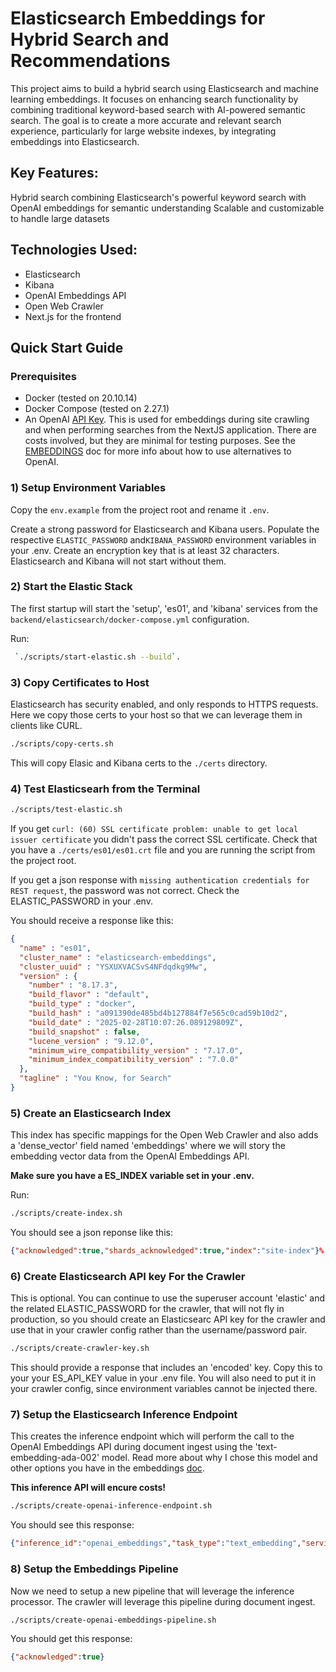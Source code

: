 # Elasticsearch Embeddings for Hybrid Search and Recommendations

This project aims to build a hybrid search using Elasticsearch and machine learning embeddings. It focuses on enhancing search functionality by combining traditional keyword-based search with AI-powered semantic search. The goal is to create a more accurate and relevant search experience, particularly for large website indexes, by integrating embeddings into Elasticsearch.

## Key Features:
Hybrid search combining Elasticsearch's powerful keyword search with OpenAI embeddings for semantic understanding
Scalable and customizable to handle large datasets

## Technologies Used:
- Elasticsearch
- Kibana
- OpenAI Embeddings API
- Open Web Crawler
- Next.js for the frontend

## Quick Start Guide

### Prerequisites
- Docker (tested on 20.10.14)
- Docker Compose (tested on 2.27.1)
- An OpenAI [API Key](https://platform.openai.com/api-keys). This is used for embeddings during site crawling and when performing searches from the NextJS application. There are costs involved, but they are minimal for testing purposes. See the [EMBEDDINGS](./docs/EMBEDDINGS.md) doc for more info about how to use alternatives to OpenAI.

### 1) Setup Environment Variables
Copy the `env.example` from the project root and rename it `.env`.

Create a strong password for Elasticsearch and Kibana users. Populate the respective `ELASTIC_PASSWORD` and`KIBANA_PASSWORD` environment variables in your .env. Create an encryption key that is at least 32 characters. Elasticsearch and Kibana will not start without them.

### 2) Start the Elastic Stack
The first startup will start the 'setup', 'es01', and 'kibana' services from the `backend/elasticsearch/docker-compose.yml` configuration.

Run:
```sh
 `./scripts/start-elastic.sh --build`.
```

### 3) Copy Certificates to Host
Elasticsearch has security enabled, and only responds to HTTPS requests. Here we copy those certs to your host so that we can leverage them in clients like CURL.

```sh
./scripts/copy-certs.sh
```

This will copy Elasic and Kibana certs to the `./certs` directory.

### 4) Test Elasticsearh from the Terminal

```sh
./scripts/test-elastic.sh
```

If you get `curl: (60) SSL certificate problem: unable to get local issuer certificate` you didn't pass the correct SSL certificate. Check that you have a `./certs/es01/es01.crt` file and you are running the script from the project root.

If you get a json response with `missing authentication credentials for REST request`, the password was not correct. Check the ELASTIC_PASSWORD in your .env.

You should receive a response like this:

```json
{
  "name" : "es01",
  "cluster_name" : "elasticsearch-embeddings",
  "cluster_uuid" : "YSXUXVACSvS4NFdqdkg9Mw",
  "version" : {
    "number" : "8.17.3",
    "build_flavor" : "default",
    "build_type" : "docker",
    "build_hash" : "a091390de485bd4b127884f7e565c0cad59b10d2",
    "build_date" : "2025-02-28T10:07:26.089129809Z",
    "build_snapshot" : false,
    "lucene_version" : "9.12.0",
    "minimum_wire_compatibility_version" : "7.17.0",
    "minimum_index_compatibility_version" : "7.0.0"
  },
  "tagline" : "You Know, for Search"
}
```

### 5) Create an Elasticsearch Index
This index has specific mappings for the Open Web Crawler and also adds a 'dense_vector' field named 'embeddings' where we will story the embedding vector data from the OpenAI Embeddings API.

**Make sure you have a ES_INDEX variable set in your .env.**

Run:
```sh
./scripts/create-index.sh
```

You should see a json reponse like this:
```json
{"acknowledged":true,"shards_acknowledged":true,"index":"site-index"}%
```

### 6) Create Elasticsearch API key For the Crawler
This is optional. You can continue to use the superuser account 'elastic' and the related ELASTIC_PASSWORD for the crawler, that will not fly in production, so you should create an Elasticsearc API key for the crawler and use that in your crawler config rather than the username/password pair.

```sh
./scripts/create-crawler-key.sh
```

This should provide a response that includes an 'encoded' key. Copy this to your your ES_API_KEY value in your .env file. You will also need to put it in your crawler config, since environment variables cannot be injected there.

### 7) Setup the Elasticsearch Inference Endpoint
This creates the inference endpoint which will perform the call to the OpenAI Embeddings API during document ingest using the 'text-embedding-ada-002' model. Read more about why I chose this model and other options you have in the embeddings [doc](./docs/EMBEDDINGS.md).

**This inference API will encure costs!**

```sh
./scripts/create-openai-inference-endpoint.sh
```

You should see this response:

```json
{"inference_id":"openai_embeddings","task_type":"text_embedding","service":"openai","service_settings":{"model_id":"text-embedding-ada-002","similarity":"dot_product","dimensions":1536,"rate_limit":{"requests_per_minute":3000}},"chunking_settings":{"strategy":"sentence","max_chunk_size":250,"sentence_overlap":1}}%
```

### 8) Setup the Embeddings Pipeline
Now we need to setup a new pipeline that will leverage the inference processor. The crawler will leverage this pipeline during document ingest.

```sh
./scripts/create-openai-embeddings-pipeline.sh
```

You should get this response:
```json
{"acknowledged":true}
```
